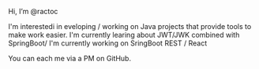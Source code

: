 Hi, I’m @ractoc

I'm interestedi in eveloping / working on Java projects that provide tools to make work easier.
I'm currently learing about JWT/JWK combined with SpringBoot/
I'm currently working on SringBoot REST / React

You can each me via a PM on GitHub.
